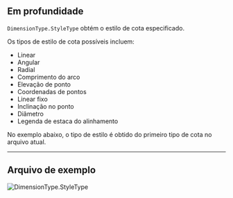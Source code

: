 ## Em profundidade
`DimensionType.StyleType` obtém o estilo de cota especificado.

Os tipos de estilo de cota possíveis incluem:
- Linear
- Angular
- Radial
- Comprimento do arco
- Elevação de ponto
- Coordenadas de pontos
- Linear fixo
- Inclinação no ponto
- Diâmetro
- Legenda de estaca do alinhamento

No exemplo abaixo, o tipo de estilo é obtido do primeiro tipo de cota no arquivo atual.
___
## Arquivo de exemplo

![DimensionType.StyleType](./Revit.Elements.DimensionType.StyleType_img.jpg)
